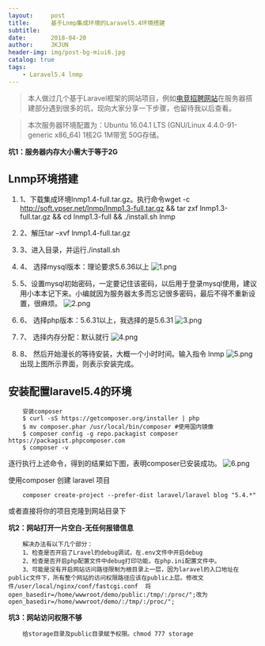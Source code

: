 ```yaml
---
layout:     post
title:      基于Lnmp集成环境的Laravel5.4环境搭建
subtitle:   
date:       2018-04-20
author:     JKJUN
header-img: img/post-bg-miui6.jpg
catalog: true
tags:
    - Laravel5.4 lnmp
---
```


>本人做过几个基于Laravel框架的网站项目，例如[电竞招聘网站](http://eshunter.com)在服务器搭建部分遇到很多的坑，现向大家分享一下步骤，也留待我以后查看。

>本次服务器环境配置为：Ubuntu 16.04.1 LTS (GNU/Linux 4.4.0-91-generic x86_64)  1核2G 1M带宽 50G存储。

**坑1：服务器内存大小需大于等于2G**

## Lnmp环境搭建
1.  1、下载集成环境lnmp1.4-full.tar.gz。执行命令wget -c http://soft.vpser.net/lnmp/lnmp1.3-full.tar.gz && tar zxf lnmp1.3-full.tar.gz && cd lnmp1.3-full && ./install.sh lnmp

2.  2、解压tar –xvf lnmp1.4-full.tar.gz

3.  3、进入目录，并运行./install.sh

4.  4、	选择mysql版本：理论要求5.6.36以上
![1.png](http://jkjun.cn/images/2018-04-20/1.png)
5.  5、设置mysql初始密码，一定要记住该密码，以后用于登录mysql使用，建议用小本本记下来。小编就因为服务器太多而忘记很多密码，最后不得不重新设置，很麻烦。
![2.png](http://jkjun.cn/images/2018-04-20/2.png)
6.  6、	选择php版本：5.6.31以上，我选择的是5.6.31
![3.png](http://jkjun.cn/images/2018-04-20/3.png)
7.  7、	选择内存分配：默认就行
![4.png](http://jkjun.cn/images/2018-04-20/4.png)
8.  8、	然后开始漫长的等待安装，大概一个小时时间。输入指令 lnmp
![5.png](http://jkjun.cn/images/2018-04-20/5.png)
出现上图所示界面，则表示安装完成。

## 安装配置laravel5.4的环境
```
	安装composer	
	$ curl -sS https://getcomposer.org/installer | php 
	$ mv composer.phar /usr/local/bin/composer #使用国内镜像 
	$ composer config -g repo.packagist composer https://packagist.phpcomposer.com 
	$ composer -v 
```
逐行执行上述命令，得到的结果如下图，表明composer已安装成功。
![6.png](http://jkjun.cn/images/2018-04-20/6.png)

使用composer 创建 laravel 项目
```
	composer create-project --prefer-dist laravel/laravel blog "5.4.*"
```
或者直接将你的项目克隆到网站目录下

**坑2：网站打开一片空白-无任何报错信息**
```
	解决办法有以下几个部分：
	1、检查是否开启了Lravel的debug调试，在.env文件中开启debug
	2、检查是否开启php配置文件中debug打印功能，在php.ini配置文件中。
	3、可能是没有开启网站访问路径限制为根目录上一层，因为laravel的入口地址在public文件下，所有整个网站的访问权限路径应该在public上层。修改文件/user/local/nginx/conf/fastcgi.conf  将open_basedir=/home/wwwroot/demo/public:/tmp/:/proc/";改为open_basedir=/home/wwwroot/demo/:/tmp/:/proc/";
```

**坑3：网站访问权限不够**
```
	给storage目录及public目录赋予权限。chmod 777 storage
```
